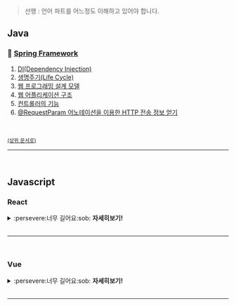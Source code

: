 > 선행 : 언어 파트를 어느정도 이해하고 있어야 합니다.

## Java

### :book: [Spring Framework](https://github.com/InSeong-So/IT-Note/blob/master/chapter04.5-%ED%94%84%EB%A0%88%EC%9E%84%EC%9B%8C%ED%81%AC/spring.md#%EC%8A%A4%ED%94%84%EB%A7%81-%ED%94%84%EB%A0%88%EC%9E%84%EC%9B%8C%ED%81%AC)
1. [DI(Dependency Injection)](https://github.com/InSeong-So/IT-Note/blob/master/chapter04.5-%ED%94%84%EB%A0%88%EC%9E%84%EC%9B%8C%ED%81%AC/spring.md#book-didependency-injection)
2. [생명주기(Life Cycle)](https://github.com/InSeong-So/IT-Note/blob/master/chapter04.5-%ED%94%84%EB%A0%88%EC%9E%84%EC%9B%8C%ED%81%AC/spring.md#book-%EC%83%9D%EB%AA%85%EC%A3%BC%EA%B8%B0life-cycle)
3. [웹 프로그래밍 설계 모델](https://github.com/InSeong-So/IT-Note/blob/master/chapter04.5-%ED%94%84%EB%A0%88%EC%9E%84%EC%9B%8C%ED%81%AC/spring.md#book-%EC%9B%B9-%ED%94%84%EB%A1%9C%EA%B7%B8%EB%9E%98%EB%B0%8D-%EC%84%A4%EA%B3%84-%EB%AA%A8%EB%8D%B8)
4. [웹 어플리케이션 구조](https://github.com/InSeong-So/IT-Note/blob/master/chapter04.5-%ED%94%84%EB%A0%88%EC%9E%84%EC%9B%8C%ED%81%AC/spring.md#book-%EC%9B%B9-%EC%96%B4%ED%94%8C%EB%A6%AC%EC%BC%80%EC%9D%B4%EC%85%98-%EA%B5%AC%EC%A1%B0)
5. [컨트롤러의 기능](https://github.com/InSeong-So/IT-Note/blob/master/chapter04.5-%ED%94%84%EB%A0%88%EC%9E%84%EC%9B%8C%ED%81%AC/spring.md#book-%EC%BB%A8%ED%8A%B8%EB%A1%A4%EB%9F%AC%EC%9D%98-%EA%B8%B0%EB%8A%A5)
6. [@RequestParam 어노테이션을 이용한 HTTP 전송 정보 얻기](https://github.com/InSeong-So/IT-Note/blob/master/chapter04.5-%ED%94%84%EB%A0%88%EC%9E%84%EC%9B%8C%ED%81%AC/spring.md#book-requestparam-%EC%96%B4%EB%85%B8%ED%85%8C%EC%9D%B4%EC%85%98%EC%9D%84-%EC%9D%B4%EC%9A%A9%ED%95%9C-http-%EC%A0%84%EC%86%A1-%EC%A0%95%EB%B3%B4-%EC%96%BB%EA%B8%B0)


<br>

<sup>[(상위 문서로)](https://github.com/InSeong-So/IT-Note)</sup>

<hr>
<br>

## Javascript
### React

<details><summary>:persevere:너무 길어요:sob: <strong>자세히보기!</strong></summary>

<br>

### 리액트 컴포넌트 설계 방법에 대해 설명해주세요.
### 리덕스 아키텍쳐는 어떻게 설계하나요?
### 프레젠테이셔널 vs 컨테이너 컴포넌트 차이점을 설명해주세요.
### 리액트의 페이지 컴포넌트는 프레젠테이션인가 컨테이너인요?
### Hooks의 등장으로 프레젠테이셔널, 컨테이너 컴포넌트의 개념이 사라졌다고 대답하셨는데 현업에선 많이 사용중이다. 왜그런지 아나?
### Nextjs에서 프레젠테이셔널 컴포넌트를 어떻게 활용할까?



### Next 버전 뭐썼나?
### Next 9버전 10버전 차이점?
### Nextjs에서 서버사이드 처리를 하기위해 작성해야하는 코드들이 있는데 어디다 작성해야하는가?(페이지 컴포넌트의 어떤영역?)
### Nextjs는 ssr을 처리할 수 있음과 동시에 csr영역도 담당하므로 여러 문제 또는 현상이 발생할 슈 있다. 예를 들어 현재 환경이 브라우저인지 서버인지 판단하기 어렵다. 어떻게 판단하면 될까?
### Reject하지않은 CRA 리액트는 csr이다. 따라서 next나 cra를 reject 처리하여 ssr을 구현하는데 왜 이렇게 번거로운 작업을 하는것인가?
### 클라이언트는 react 서버사이드 프레임워크는 next 서버는 nodejs를 사용한다고 했을때 ssr과정이 어떻게 일어나는지 코드 관점에서 구체적으로 설명해달라 (브라우저에 렌더링이 되기까지)
### Ssr을 적용하면 서버에서 데이터를 채운 html파일을 보내줘야한다. 너가 한 프로젝트에서는 그 데이터를 어디서 가져왔는가?


</details>

<br>
<hr>
<br>

### Vue

<!-- https://github.com/sudheerj/vuejs-interview-questions-korean/blob/master/README.md -->


<details><summary>:persevere:너무 길어요:sob: <strong>자세히보기!</strong></summary>

<br>

### Vue.js에 대해 간략한 설명과 장단점을 말해주세요.
- Even You(에번 유) 가 2014년도에 발표한 자바스크립트 프레임워크
- 동적인 사용자 인터페이스(UI) 를 만들기 위한 프레임워크

<br>

### Vue.js의 Life-cycle에 대해 알려주세요.
> Creation, Mounting, Updating, Destruction
Creation은 라이프사이클 중 가장 먼저 실행되는 단계이다.
이 단계의 훅에서는 DOM트리에 해당 컴포넌트가 반영이 안되므로 태그의 id나 class에 접근할 수 없다.
훅으로는 beforeCreated, created가 있는데 beforeCreated에서는 data나 event에 접근할 수 없다.
Mounting은 DOM 삽입 단계로 렌더링 되기 직전의 컴포넌트에 접근할 수 있다.
훅으로는 beforeMount, mounted가 있는데 beforeMount훅은 템플릿과 렌더 함수들이 컴파일이 되고 렌더링이되기 직전 단계에 호출이 된다.
아직 까지 DOM element에 직접적으로 접근할 수가 없다.
mounted 훅에서, 컴포넌트가 렌더링이 된 상태일 때 호출된다. DOM에 접근할 수 있지만 주의해야할 점은 자식 컴포넌트에서 마운트된 상태임을 보장할 수 없다는 점이다.
Updating은 웹페이지의 내용이나 무언가 바껴서 재렌더링을 해야할 때 실행된다.
훅으로는 beforeUpdate와 updated가 있고 beforeUpdate 훅은 DOM변경이 완료가 되고 패치가 되기 직전에 호출이된다.
updated 훅은 재 렌더링이 완료된 이후에 호출이 된다.
updated는 패치 이후에 호출되는 훅이라 변화가 끝난 DOM에 접근이 가능하다.
Destruction은 컴포넌트가 해체?파괴될 때 실행된다.
훅으로는 beforeDestroy, destroyed 단계로 beforeDestroy는 해체 직전에 호출되며 모든 DOM과 이벤트들이 남아있다.
destroyed는 해체가 완전히 된 후에 호출이되는 훅이다.
Vue.js 에서 DOM은 어느 시점에 생성되나
Computed와 Methods의 차이점은 무엇인가
가상돔(Virtual DOM) 개념은 무엇이며, DOM과의 차이점 가상돔의 개념이 사용되게된 배경은 무엇인가
최근의 프레임워크를 사용할때 외부 라이브러리와의 결합시에 더 나은 코드 작성법을 고민해본적이 있는가
DOM을 직접 조작하는 D3.js 같은 라이브러리와의 결합시에 예상되는 문제점이 있는가

### Vue instance 는 어떻게 생성하나요?
- Vue() 생성자 함수를 이용하여 생성
- 생성시 옵션 객체를 전달
let vm = new Vue({});
- vue component 도 vue instance 와 동일하다.


### 단방향, 양방향 바인딩에 대한 차이점을 설명해주세요.
단방향 바인딩 : 데이터 흐름이 한쪽인 경우를 의미한다. 
대표적인 지시어는 v-on, v-bind, {{}} 머스태시 태그
v-on(@) 은 UI에서 데이터 모델(viewModel)을 업데이트 하거나 출력할때 사용한다.
v-bind(:) 는 데이터 모델(viewModel) 에서 업데이트 된 상태를 UI에 반영한다.
 
양방햔 바인딩 : 데이터 흐름이 양방향이 경우를 의미한다.
대표적인 지시어는 v-model
데이터모델(viewModel)이 변경되면, 자동으로 UI도 변경이 된다.

<br>

### 양방향 바인딩 어떻게 생성하나요?
 
- v-model 지시어를 사용

<br>

### 컴포넌트 props 란 무엇인가요?
 
- props 는 상위컴포넌트에서 하위컴포넌트에게 데이터를 전달할때 사용하는 옵션
- vue 에 데이터 흐름은 위에서 아래로 흐르기때문에 하위 컴포넌트가 상위 컴포넌트 상태를 직접 참조할 수 없음
- props 로 상태가 전달이 되면 해당 컴포넌트에 속성이 된다
 
Vue.component('child', {
  // props 정의
  props: ['message'],
  // 데이터와 마찬가지로 prop은 템플릿 내부에서 사용할 수 있으며
  // vm의 this.message로 사용할 수 있습니다.
  template: '<span>{{ message }}</span>'
});
 
<child message="안녕하세요!"></child>

<br>

### Vue 프로젝트를 어떻게 배포하나요?
 
- SFC(Single File Component) 방식으로 코드를 작성했다면 웹팩 빌드 후, 빌드 결과물을 정적 서버에 올린다. 
- express-static 같은걸로 빌드 후, 서버 올리면 될듯..?
Q7: What are Components in Vue.js?
Q7. 컴포넌트란 무엇인가?
 
- vue component 는 재사용 및 확장성을 위해 코드를 캡슐화한거다.
- vue component 는 vue instance 이기도 하여, 옵션 객체 사용이 가능(root component 에서만 사용하는 옵션 제외)
Q8: What is filters in Vue.js?
Q8. filter 란 무엇인가?
 
- 일반적인 text 형식(format)을 가공해주는 역할을 한다.
- 머스태시 태그와 v-bind 에서 사용 가능하며, | (파이프) 기호와 함께 사용한다.
- 필터 체이닝도 가능하다 ( {{ message | filterA | filterB }}
 
<!-- in mustaches --> 
{{ message | capitalize }} //  capitalize -> filter
 
<!-- in v-bind --> 
<div v-bind:id="rawId | formatId"></div> //  formatId -> filter

<br>

### 다른 페이지로 리다이렉트(redirect) 어떻게 하나요?
re(다시) + 지시하다(direct) : 다시 지시하는 것
 
- vue-router 모듈을 이용하여 routing 기능을 구현할 수 있다.
(라우팅이란 출발지부터 목적지까지의 경로를 설정하는것을 의미한다.)
- $router.push();

<br>

### vue 앱 구조에 대한 기본 개념을 설명해주세요.
 
- vue 는 루트 컴포넌트(root instance)를 생성하고 루트 컴포넌트가 최상위를 기준으로 자식컴포넌트들이 tree 구조로 구성됩니다.
 
root component
  ㄴ header component
  ㄴ body component
    ㄴ main component
  ㄴ footer component

<br>

### Vuex 란 무엇인가요?
 
- vue 앱에 상태관리를 위한 라이브러리
- 모든 컴포넌트에 대한 상태를 중앙집중식으로 관리하는 저장소 역할을 한다.
img


<br>

### Vue 에서 mixin 이 필요한 이유는 무엇인가요?
 
- mixin 은 여러 컴포넌트간의 공통으로 사용하고 있는 로직, 상태들을 재사용하는 방법
- 2개의 컴포넌트가 동일한 기능을 가지고 있다고 생각해보자. 만약 같은 메서드를 2개 작성한다면 코드 중복 + 해당 메서드들이 바뀌면 코드를 2번 수정해야한다. -> 이걸 우아하게 mixin 으로 해결 가능하다.
- mixins : []  속성으로 지정하면 된다.
- mixin과 컴포넌트의 옵션이 중첩이 된다면, 두 옵션은 'Merged' 된다.
 
- 라이프사이클도 믹스인에 정의가 가능하지만, 라이프사이클 함수는 모두 실행된다(mixin -> component)

</details>

<br>
<hr>
<br>



<!-- 

1. 리액트는 JS로 모든 것을 구현할 수 있지만, 뷰는 기본적으로 마크업과 스타일, 스크립트를 써야 한다.

리액트는 JSX와 styled-components과 같은 외부 라이브러리를 이용해서 js로 마크업과 스타일을 구현할 수 있다.

하지만 뷰는 기본적으로 템플릿 언어이기 때문에, HTML로 마크업을, js로 스크립트를, css로 스타일을 구현해야 한다. (물론 JSX문법도 지원한다.)

이 부분은 취향 차이겠지만, 고전적인 HTML CSS JS를 배운 초보자들에겐 뷰가 더 익숙할 듯 하다.

 

2. 둘 다 가상 DOM을 사용한다.

뷰같은 경우엔 확실하게 MVVM 패턴으로 구현되어 있는데, 리액트는 따로 명시한 걸 본적이 없다. 가상 DOM을 쓰는 걸 보면, 아마 MVVM이 맞을 거 같다.

 

3. 일반적인 경우, 뷰가 더 빠르다.

최적화된 리액트 > 최적화되지 않은 뷰 > 최적화되지 않은 리액트 (왼쪽이 빠름, 오른쪽이 느림) 이라고 한다.

자세한 것은 Vue.js 공식 홈페이지의 다른 프레임워크와의 비교 글을 참고.

 

4. 리액트의 클래스 컴포넌트는 this를 사용한다는 점에서 뷰와 비슷하다.

this를 이용해 props와 state(data)에 접근하는 방식이 유사하다. 이는 개발자로 하여금 JS를 더 깊게 배우게 만들고, 러닝커브가 심해진다.

나는 리액트의 함수 컴포넌트와 hook이 더 직관적이고 실수할 확률이 적다고 생각한다. (리액트 공식 문서에도 this에 대한 언급이 있다.)

 

5. 커뮤니티 크기는 리액트 > 뷰

그러나 요즘 뷰 점유율이 리액트를 따라잡고 있다는 얘기를 들었다. 아마 니콜라스님 유투브에서 본듯?

 

6. 공식 레퍼런스의 친절도는 리액트 < 뷰

초창기부터 한글 번역이 지원되었고, 공식 문서의 가이드가 자세하고 따라가기 쉽게 쓰여져 있다. 심지어 각 항목마다 대부분 프리뷰도 있어, 바로 눈으로 확인이 가능해서 더욱 좋다.

리액트도 한글 지원은 되지만, 함수 시그니쳐와 프리뷰 같은 소소한 부분에서 디테일이 부족한듯..

 

7. 양방향 데이터 바인딩은 뷰가 더 편하다. 하지만 안정성은 리액트 > 뷰

뷰는 v-model을 이용해 dom 객체의 value와 data를 양방향 동기화 할 수 있다. 즉, 브라우저에서 텍스트 필드에 값을 입력하면 컴포넌트의 data가 바뀌며, 역도 된다는 것.

그러나 리액트는 양방향 바인딩을 하려면 이벤트 핸들러를 등록하여 state를 갱신해야 한다. 안정성에서는 리액트가 더 좋은 듯.

 

8. 리액트는 immutable, 뷰는 mutable

컴포넌트의 상태를 갱신하기 위해서, 리액트는 특정 함수를 통해 항상 새로운 객체 혹은 값을 덮어씌워줘야 한다. 즉 불변성을 지킨다. 함수는 값으로 평가되므로 편하게 다른 컴포넌트에게 전달할 수 있다. 이 것은 소소한 장점인듯?

그러나 뷰는 this.data의 속성에 값을 재할당하면 되며, 알아서 이전 상태와 병합을 한다. 즉, 가변성이 있다.

리액트가 특정 함수를 이용해 상태를 갱신하는 이유는 다른 생명주기 함수의 트리거 유무를 간단하게 알기 위해서라고.. 이런 면에서는 리액트가 더 좋은 듯.

 

9. props나 state에 의존하는 스타일 작성엔 리액트가 유리하다

styled-components는 컴포넌트의 props를 받아서 간단한 분기처리가 가능하다. 뷰도 가능한가? 뷰 안한지 좀 되서 잘 모르겠다.

 

10. 둘 다 컴포넌트 기반 개발이 가능하다.

웹 페이지를 작은 단위로 쪼개고, 그것을 조합하여 페이지를 구성하는 컴포넌트 기반 개발이 가능하며, 이로 인해 재사용성이 높다.

 

11. 둘 다 DOM조작을 최소화 할 수 있다.

리액트는 JSX를, 뷰는 html섹션을 통해 컴포넌트를 원하는 위치에 편하게 삽입할 수 있다.

 

12. flux 기반 상태관리 라이브러리가 있다.

리액트는 redux와 mobx, 뷰는 vuex.

리액트의 경우, 중앙집중형 상태 저장소(store)가 싫다면(즉, 일부 범위에서만 데이터를 공유하고 싶다면) context를 사용할 수 있다.

 

13. 컴포넌트에 props나 속성을 줄 때는 리액트가 직관적이다.

리액트는 컴포넌트에 속성을 추가할 때 스트링 리터럴 혹은 브라켓으로 묶어서 표현할 수 있다.

그러나 뷰는 무조건 스트링 리터럴로 표현해야 한다. 이로 인해 리터럴 값과 아닌 값을 쉽게 구분하기 힘들다.

 

14. 부모 자식 간 데이터 및 함수 공유

리액트는 값(JS는 함수도 값으로 평가한다)을 props로 자식에게 넘겨주면 된다.

만약 자식이 부모의 상태를 변경하고 싶다면 부모가 자식에게 클로저를 이용한 함수를 넘겨주면 된다. 하지만 뷰는 이벤트 에미터를 이용해 이벤트를 트리거해야 한다.

딱히 둘 중에 뭐가 더 나은지는 잘 모르겠다. 아마 복잡한 의존성 관계라면 구독/발행 패턴인 이벤트 에미터가 더 유지보수하기 쉬울 듯?




-->